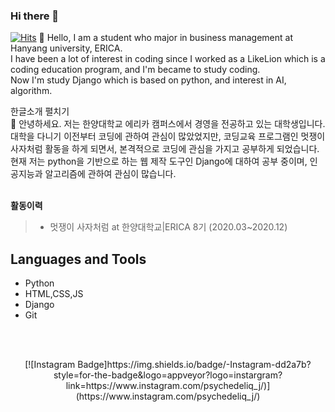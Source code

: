 ### Hi there 👋

[![Hits](https://hits.seeyoufarm.com/api/count/incr/badge.svg?url=https%3A%2F%2Fgithub.com%2Fpeanutyumyum)](https://hits.seeyoufarm.com)
👋 Hello, I am a student who major in business management at Hanyang university, ERICA. <br>
I have been a lot of interest in coding since I worked as a LikeLion which is a coding education program, and I'm became to study coding. <br>
Now I'm study Django which is based on python, and interest in AI, algorithm.
<detail>
  <summary>한글소개 펼치기</summary>
  <div>
    👋 안녕하세요. 저는 한양대학교 에리카 캠퍼스에서 경영을 전공하고 있는 대학생입니다. <br>
    대학을 다니기 이전부터 코딩에 관하여 관심이 많았었지만, 코딩교육 프로그램인 멋쟁이사자처럼 활동을 하게 되면서, 본격적으로 코딩에 관심을 가지고 공부하게 되었습니다. <br>
    현재 저는 python을 기반으로 하는 웹 제작 도구인 Django에 대하여 공부 중이며, 인공지능과 알고리즘에 관하여 관심이 많습니다. <br>
  </div>
</detail>
<br>
<p><b>활동이력</b></p>

><ul>
  >  <li>멋쟁이 사자처럼 at 한양대학교|ERICA 8기 (2020.03~2020.12)</li>
></ul>

## Languages and Tools

- Python
- HTML,CSS,JS
- Django
- Git

<br><br>

<div align=center>
  [![Instagram Badge]https://img.shields.io/badge/-Instagram-dd2a7b?style=for-the-badge&logo=appveyor?logo=instargram?link=https://www.instagram.com/psychedeliq_j/)](https://www.instagram.com/psychedeliq_j/)
